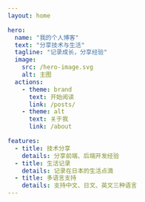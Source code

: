 ```yaml
---
layout: home

hero:
  name: "我的个人博客"
  text: "分享技术与生活"
  tagline: "记录成长，分享经验"
  image:
    src: /hero-image.svg
    alt: 主图
  actions:
    - theme: brand
      text: 开始阅读
      link: /posts/
    - theme: alt
      text: 关于我
      link: /about

features:
  - title: 技术分享
    details: 分享前端、后端开发经验
  - title: 生活记录
    details: 记录在日本的生活点滴
  - title: 多语言支持
    details: 支持中文、日文、英文三种语言
---
```

